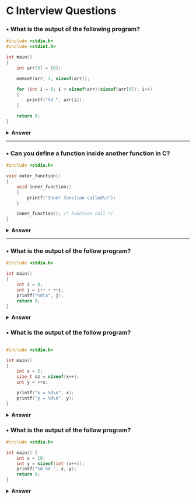 # C Interview Questions

### • What is the output of the following program?

```c
#include <stdio.h>
#include <stdint.h>

int main()
{
    int arr[5] = {0};

    memset(arr, 1, sizeof(arr));

    for (int i = 0; i < sizeof(arr)/sizeof(arr[0]); i++)
    {
        printf("%d ", arr[i]);
    }

    return 0;
}
```

<details> <summary><b>Answer</b></summary>

The output of the program is `16843009 16843009 16843009 16843009 16843009`.

**Explanation:** The `memset` function sets each byte of the array `arr` to the value `1`. Since `int32_t` is a 4-byte type, each element of the array will have all its bytes set to `1`:

```c
0x01010101 in hexadecimal (4 bytes)
```

When this value is interpreted as an integer, it is equal to `16843009` in decimal.

</details>

---

### • Can you define a function inside another function in C?

```c
#include <stdio.h>

void outer_function()
{
    void inner_function()
    {
        printf("Inner function called\n");
    }

    inner_function(); /* Function call */
}
```

<details> <summary><b>Answer</b></summary>

- **Standard C** does not allow nested function definitions.

- However, you can declare a function inside a function, but this is not the same as defining it. A declaration simply tells the compiler about the function's existence and signature, while the actual definition must occur at file scope.

```c
#include <stdio.h>

void outer_function()
{
    void inner_function(); /* Function declaration */

    inner_function(); /* Function call */
}

void inner_function()
{
    printf("Inner function called\n");
}

int main()
{
    outer_function();
    return 0;
}
```

**- GCC Language Extension:** GCC provides a language extension that supports nested functions. These functions are nonstandard, meaning they are not portable and are entirely compiler-dependent.

```c
#include <stdio.h>

void outer_function()
{
    void inner_function()
    {
        printf("Inner function called\n");
    }

    inner_function(); /* Function call */
}

int main()
{
    outer_function();
    return 0;
}
```

</details>

---

### • What is the output of the follow program?

```c
#include <stdio.h>

int main()
{
    int i = 0;
    int j = i++ + ++i;
    printf("%d\n", j);
    return 0;
}
```

<details> <summary><b>Answer</b></summary>

The output of the program is undefined behavior.

1. **Order of evaluation:**
    - In the statement `int j = i++ + ++i;`, there is no sequence point between `i++` and `++i`.
    - The order in which `i++` (post-increment) and `++i` (pre-increment) are evaluated is unspecified.
    - This leads to a conflict because `i` is being modified more than once without an intervening sequence point.
    - See: [C Operator Precedence](https://en.cppreference.com/w/c/language/operator_precedence)
    - See: [Order of evaluation](https://en.cppreference.com/w/c/language/eval_order)
2. **Undefined behavior:**
    - Modifying the same variable (`i`) multiple times without a sequence point (or a clear order of evaluation) causes undefined behavior in C.
    - The compiler may generate different results depending on how it evaluates the expression.
    - See: [Undefined Behavior in C](https://en.cppreference.com/w/c/language/behavior)

</details>

### • What is the output of the follow program?

```c

#include <stdio.h>

int main()
{
    int x = 5;
    size_t sz = sizeof(x++);
    int y = ++x;

    printf("x = %d\n", x);
    printf("y = %d\n", y);
}

```

<details> <summary><b>Answer</b></summary>

The program behaves as follows:

1. `int x = 5;` initializes `x` to 5.
2. `size_t sz = sizeof(x++);` evaluates the size of `x` without incrementing it because `sizeof` does not evaluate its operand. `x` remains 5, and `sz` holds the size of `x` (typically 4 bytes).
3. `int y = ++x;` increments `x` to 6 before assigning it to `y`. So, both `x` and `y` become 6.
4. The program prints: x = 6 y = 6

### Key Points:
- The sizeof operator yields the size (in bytes) of its operand, which may be an expression or the parenthesized name of a type. The size is determined from the type of the operand. The result is an integer. If the type of the operand is a variable length array type, the operand is evaluated; otherwise, the operand is not evaluated and the result is an integer constant, so  `sizeof(x++)` does not increment `x`.

</details>

### • What is the output of the follow program?

```c
#include <stdio.h>

int main() {
    int x = 10;
    int y = sizeof(int [x++]);
    printf("%d %d ", x, y);
    return 0;
}
```
<details> <summary><b>Answer</b></summary>
    
The program behaves as follows:

1. `int x = 10;` initializes `x` to10.
2. `int y = sizeof(int [x++]);` The memory occupied by an int[10] array is the product of the number of elements and the value of sizeof(int). (Note: The value of sizeof(int) may vary depending on the platform. However, in common systems, it is considered to be 4 bytes.)
3.  `int y = sizeof(int [x++]);` Normally, the operand of the sizeof operator is not evaluated (it does not have any side effects), but note that when dealing with VLA types, the expression determining the array's size (in this case, `x++`) is evaluated to compute the array's size.
4. The program prints: x = 11 y = 40


</details>
